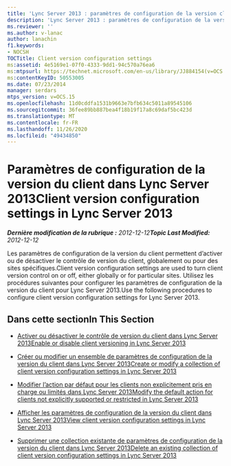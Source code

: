 ```yaml
---
title: 'Lync Server 2013 : paramètres de configuration de la version client'
description: 'Lync Server 2013 : paramètres de configuration de la version client.'
ms.reviewer: ''
ms.author: v-lanac
author: lanachin
f1.keywords:
- NOCSH
TOCTitle: Client version configuration settings
ms:assetid: 4e5169e1-07f0-4333-9dd1-94c570a76ea6
ms:mtpsurl: https://technet.microsoft.com/en-us/library/JJ884154(v=OCS.15)
ms:contentKeyID: 50553005
ms.date: 07/23/2014
manager: serdars
mtps_version: v=OCS.15
ms.openlocfilehash: 11d0cddfa1531b9663e7bfb634c5011a89545106
ms.sourcegitcommit: 36fee89bb887bea4f18b19f17a8c69daf5bc423d
ms.translationtype: MT
ms.contentlocale: fr-FR
ms.lasthandoff: 11/26/2020
ms.locfileid: "49434850"
---
```

# <a name="client-version-configuration-settings-in-lync-server-2013"></a><span data-ttu-id="2e319-103">Paramètres de configuration de la version du client dans Lync Server 2013</span><span class="sxs-lookup"><span data-stu-id="2e319-103">Client version configuration settings in Lync Server 2013</span></span>

<div data-xmlns="http://www.w3.org/1999/xhtml">

<div class="topic" data-xmlns="http://www.w3.org/1999/xhtml" data-msxsl="urn:schemas-microsoft-com:xslt" data-cs="https://msdn.microsoft.com/">

<div data-asp="https://msdn2.microsoft.com/asp">



</div>

<div id="mainSection">

<div id="mainBody"><span data-ttu-id="2e319-104">

<span> </span></span><span class="sxs-lookup"><span data-stu-id="2e319-104">

<span> </span></span></span>

<span data-ttu-id="2e319-105">_**Dernière modification de la rubrique :** 2012-12-12_</span><span class="sxs-lookup"><span data-stu-id="2e319-105">_**Topic Last Modified:** 2012-12-12_</span></span>

<span data-ttu-id="2e319-106">Les paramètres de configuration de la version du client permettent d’activer ou de désactiver le contrôle de version du client, globalement ou pour des sites spécifiques.</span><span class="sxs-lookup"><span data-stu-id="2e319-106">Client version configuration settings are used to turn client version control on or off, either globally or for particular sites.</span></span> <span data-ttu-id="2e319-107">Utilisez les procédures suivantes pour configurer les paramètres de configuration de la version du client pour Lync Server 2013.</span><span class="sxs-lookup"><span data-stu-id="2e319-107">Use the following procedures to configure client version configuration settings for Lync Server 2013.</span></span>

<div>

## <a name="in-this-section"></a><span data-ttu-id="2e319-108">Dans cette section</span><span class="sxs-lookup"><span data-stu-id="2e319-108">In This Section</span></span>

  - [<span data-ttu-id="2e319-109">Activer ou désactiver le contrôle de version du client dans Lync Server 2013</span><span class="sxs-lookup"><span data-stu-id="2e319-109">Enable or disable client versioning in Lync Server 2013</span></span>](lync-server-2013-enable-or-disable-client-versioning.md)

  - [<span data-ttu-id="2e319-110">Créer ou modifier un ensemble de paramètres de configuration de la version du client dans Lync Server 2013</span><span class="sxs-lookup"><span data-stu-id="2e319-110">Create or modify a collection of client version configuration settings in Lync Server 2013</span></span>](lync-server-2013-create-or-modify-a-collection-of-client-version-configuration-settings.md)

  - [<span data-ttu-id="2e319-111">Modifier l’action par défaut pour les clients non explicitement pris en charge ou limités dans Lync Server 2013</span><span class="sxs-lookup"><span data-stu-id="2e319-111">Modify the default action for clients not explicitly supported or restricted in Lync Server 2013</span></span>](lync-server-2013-modify-the-default-action-for-clients-not-explicitly-supported-or-restricted.md)

  - [<span data-ttu-id="2e319-112">Afficher les paramètres de configuration de la version du client dans Lync Server 2013</span><span class="sxs-lookup"><span data-stu-id="2e319-112">View client version configuration settings in Lync Server 2013</span></span>](lync-server-2013-view-client-version-configuration-settings.md)

  - [<span data-ttu-id="2e319-113">Supprimer une collection existante de paramètres de configuration de la version du client dans Lync Server 2013</span><span class="sxs-lookup"><span data-stu-id="2e319-113">Delete an existing collection of client version configuration settings in Lync Server 2013</span></span>](lync-server-2013-delete-an-existing-collection-of-client-version-configuration-settings.md)

<span data-ttu-id="2e319-114"></div>

</div>

<span> </span>

</div>

</div>

</span><span class="sxs-lookup"><span data-stu-id="2e319-114"></div>

</div>

<span> </span>

</div>

</div>

</span></span></div>

